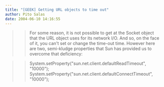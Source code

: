 ```yaml
---
title: "[GEEK] Getting URL objects to time out"
author: Pito Salas
date: 2004-06-10 14:16:55
---
```


>>

>> For some reason, it is not possible to get at the Socket object that the
URL object uses for its network I/O. And so, on the face of it, you can't set
or change the time-out time. However here are two, semi-kludge properties that
Sun has provided us to overcome that deficiency:

>>

>> System.setProperty("sun.net.client.defaultReadTimeout", "10000");  
> System.setProperty("sun.net.client.defaultConnectTimeout", "10000");


